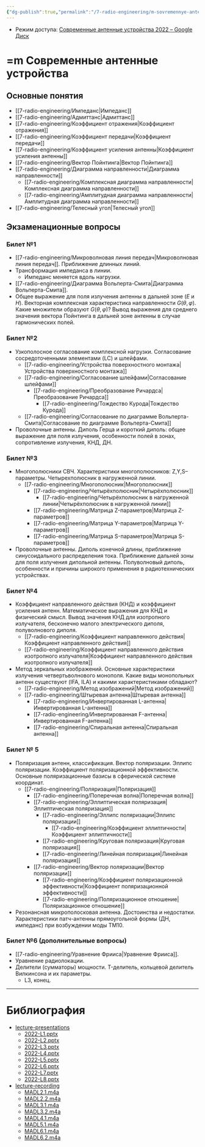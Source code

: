 ```yaml
---
{"dg-publish":true,"permalink":"/7-radio-engineering/m-sovremennye-antennye-ustrojstva/","title":"=m Современные антенные устройства","tags":["антенны"]}
---
```



- Режим доступа: [Современные антенные устройства 2022 – Google Диск](https://drive.google.com/drive/folders/1NByLDhTOMdtdeG4T_MZH5XHRGaQlHujv)

# =m Современные антенные устройства

## Основные понятия

- [[7-radio-engineering/Импеданс\|Импеданс]]
- [[7-radio-engineering/Адмиттанс\|Адмиттанс]]
- [[7-radio-engineering/Коэффициент отражения\|Коэффициент отражения]]
- [[7-radio-engineering/Коэффициент передачи\|Коэффициент передачи]]
- [[7-radio-engineering/Коэффициент усиления антенны\|Коэффициент усиления антенны]]
- [[7-radio-engineering/Вектор Пойнтинга\|Вектор Пойнтинга]]
- [[7-radio-engineering/Диаграмма направленности\|Диаграмма направленности]]
	- [[7-radio-engineering/Комплексная диаграмма направленности\|Комплексная диаграмма направленности]]
	- [[7-radio-engineering/Амплитудная диаграмма направленности\|Амплитудная диаграмма направленности]]
- [[7-radio-engineering/Телесный угол\|Телесный угол]]

## Экзаменационные вопросы

### Билет №1

- [[7-radio-engineering/Микроволновая линия передач\|Микроволновая линия передач]]. Приближение длинных линий.
- Трансформация импеданса в линии.
	- Импеданс меняется вдоль нагрузки.
- [[7-radio-engineering/Диаграмма Вольперта-Смита\|Диаграмма Вольперта-Смита]].
- Общее выражение для поля излучения антенны в дальней зоне ($E$ и $H$). Векторная комплексная характеристика направленности $G(\theta,\varphi)$. Какие множители образуют $G(\theta,\varphi)$? Вывод выражения для среднего значения вектора Пойнтинга в дальней зоне антенны в случае гармонических полей.

### Билет №2

- Узкополосное согласование комплексной нагрузки. Согласование сосредоточенными элементами (LC) и шлейфами.
	- [[7-radio-engineering/Устройства поверхностного монтажа\|Устройства поверхностного монтажа]]
	- [[7-radio-engineering/Согласование шлейфами\|Согласование шлейфами]]
		- [[7-radio-engineering/Преобразование Ричардса\|Преобразование Ричардса]]
			- [[7-radio-engineering/Тождество Курода\|Тождество Курода]]
	- [[7-radio-engineering/Согласование по диаграмме Вольперта-Смита\|Согласование по диаграмме Вольперта-Смита]]
- Проволочные антенны. Диполь Герца и короткий диполь: общее выражение для поля излучения, особенности полей в зонах, сопротивление излучения, КНД, ДН.

### Билет №3

- Многополюсники СВЧ. Характеристики многополюсников: Z,Y,S–параметры. Четырехполюсник в нагруженной линии.
	- [[7-radio-engineering/Многополюсник\|Многополюсник]]
		- [[7-radio-engineering/Четырёхполюсник\|Четырёхполюсник]]
			- [[7-radio-engineering/Четырёхполюсник в нагруженной линии\|Четырёхполюсник в нагруженной линии]]
		- [[7-radio-engineering/Матрица Z-параметров\|Матрица Z-параметров]]
		- [[7-radio-engineering/Матрица Y-параметров\|Матрица Y-параметров]]
		- [[7-radio-engineering/Матрица S-параметров\|Матрица S-параметров]]
- Проволочные антенны. Диполь конечной длины, приближение синусоидального распределения тока. Приближение дальней зоны для поля излучения дипольной антенны. Полуволновый диполь, особенности и причины широкого применения в радиотехнических устройствах.

### Билет №4

- Коэффициент направленного действия (КНД) и коэффициент усиления антенн. Математическое выражения для КНД и физический смысл. Вывод значения КНД для изотропного излучателя, бесконечно малого электрического диполя, полуволнового диполя.
	- [[7-radio-engineering/Коэффициент направленного действия\|Коэффициент направленного действия]]
	- [[7-radio-engineering/Коэффициент направленного действия изотропного излучателя\|Коэффициент направленного действия изотропного излучателя]]
- Метод зеркальных изображений. Основные характеристики излучения четвертьволнового монополя. Какие виды монопольных антенн существуют (IFA, ILA) и какими характеристиками обладают?
	- [[7-radio-engineering/Метод изображений\|Метод изображений]]
	- [[7-radio-engineering/Штыревая антенна\|Штыревая антенна]]
		- [[7-radio-engineering/Инвертированная L-антенна\|Инвертированная L-антенна]]
		- [[7-radio-engineering/Инвертированная F-антенна\|Инвертированная F-антенна]]
		- [[7-radio-engineering/Спиральная антенна\|Спиральная антенна]]

### Билет № 5

- Поляризация антенн, классификация. Вектор поляризации. Эллипс поляризации. Коэффициент поляризационной эффективности. Основные поляризационные базисы в сферической системе координат.
	- [[7-radio-engineering/Поляризация\|Поляризация]]
		- [[7-radio-engineering/Поперечная волна\|Поперечная волна]]
		- [[7-radio-engineering/Эллиптическая поляризация\|Эллиптическая поляризация]]
			- [[7-radio-engineering/Эллипс поляризации\|Эллипс поляризации]]
				- [[7-radio-engineering/Коэффициент эллиптичности\|Коэффициент эллиптичности]]
			- [[7-radio-engineering/Круговая поляризация\|Круговая поляризация]]
			- [[7-radio-engineering/Линейная поляризация\|Линейная поляризация]]
		- [[7-radio-engineering/Вектор поляризации\|Вектор поляризации]]
			- [[7-radio-engineering/Коэффициент поляризационной эффективности\|Коэффициент поляризационной эффективности]]
			- [[7-radio-engineering/Поляризационное отношение\|Поляризационное отношение]]
- Резонансная микрополосковая антенна. Достоинства и недостатки. Характеристики патч-антенны прямоугольной формы (ДН, импеданс) при возбуждении моды TM10.

### Билет №6 (дополнительные вопросы)

- [[7-radio-engineering/Уравнение Фрииса\|Уравнение Фрииса]].
- Уравнение радиолокации.
- Делители (сумматоры) мощности. T-делитель, кольцевой делитель Вилкинсона и их параметры.
	- L3, конец.

---

# Библиография

- [lecture-presentations](file:///C:%5CUsers%5CMojo%5CiCloudDrive%5C_university%5CIllarionov%5Clecture-presentations)
	- [2022-L1.pptx](file:///C:%5CUsers%5CMojo%5CiCloudDrive%5C_university%5CIllarionov%5Clecture-presentations%5C2022-L1.pptx)
	- [2022-L2.pptx](file:///C:%5CUsers%5CMojo%5CiCloudDrive%5C_university%5CIllarionov%5Clecture-presentations%5C2022-L2.pptx)
	- [2022-L3.pptx](file:///C:%5CUsers%5CMojo%5CiCloudDrive%5C_university%5CIllarionov%5Clecture-presentations%5C2022-L3.pptx)
	- [2022-L4.pptx](file:///C:%5CUsers%5CMojo%5CiCloudDrive%5C_university%5CIllarionov%5Clecture-presentations%5C2022-L4.pptx)
	- [2022-L5.pptx](file:///C:%5CUsers%5CMojo%5CiCloudDrive%5C_university%5CIllarionov%5Clecture-presentations%5C2022-L5.pptx)
	- [2022-L6.pptx](file:///C:%5CUsers%5CMojo%5CiCloudDrive%5C_university%5CIllarionov%5Clecture-presentations%5C2022-L6.pptx)
	- [2022-L7.pptx](file:///C:%5CUsers%5CMojo%5CiCloudDrive%5C_university%5CIllarionov%5Clecture-presentations%5C2022-L7.pptx)
	- [2022-L8.pptx](file:///C:%5CUsers%5CMojo%5CiCloudDrive%5C_university%5CIllarionov%5Clecture-presentations%5C2022-L8.pptx)
- [lecture-recording](file:///C:%5CUsers%5CMojo%5CiCloudDrive%5C_university%5CIllarionov%5Clecture-recording)
	- [MADL2.1.m4a](file:///C:%5CUsers%5CMojo%5CiCloudDrive%5C_university%5CIllarionov%5Clecture-recording%5CMADL2.1.m4a)
	- [MADL2.2.m4a](file:///C:%5CUsers%5CMojo%5CiCloudDrive%5C_university%5CIllarionov%5Clecture-recording%5CMADL2.2.m4a)
	- [MADL3.1.m4a](file:///C:%5CUsers%5CMojo%5CiCloudDrive%5C_university%5CIllarionov%5Clecture-recording%5CMADL3.1.m4a)
	- [MADL3.2.m4a](file:///C:%5CUsers%5CMojo%5CiCloudDrive%5C_university%5CIllarionov%5Clecture-recording%5CMADL3.2.m4a)
	- [MADL4.1.m4a](file:///C:%5CUsers%5CMojo%5CiCloudDrive%5C_university%5CIllarionov%5Clecture-recording%5CMADL4.1.m4a)
	- [MADL5.1.m4a](file:///C:%5CUsers%5CMojo%5CiCloudDrive%5C_university%5CIllarionov%5Clecture-recording%5CMADL5.1.m4a)
	- [MADL6.1.m4a](file:///C:%5CUsers%5CMojo%5CiCloudDrive%5C_university%5CIllarionov%5Clecture-recording%5CMADL6.1.m4a)
	- [MADL6.2.m4a](file:///C:%5CUsers%5CMojo%5CiCloudDrive%5C_university%5CIllarionov%5Clecture-recording%5CMADL6.2.m4a)
